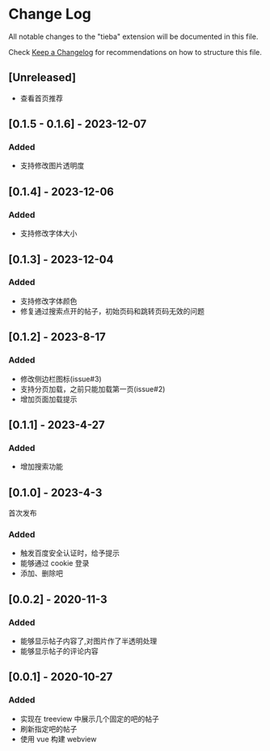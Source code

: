 # Change Log

All notable changes to the "tieba" extension will be documented in this file.

Check [Keep a Changelog](http://keepachangelog.com/) for recommendations on how to structure this file.

## [Unreleased]

- 查看首页推荐

## [0.1.5 - 0.1.6] - 2023-12-07

### Added

- 支持修改图片透明度

## [0.1.4] - 2023-12-06

### Added

- 支持修改字体大小

## [0.1.3] - 2023-12-04

### Added

- 支持修改字体颜色
- 修复通过搜索点开的帖子，初始页码和跳转页码无效的问题

## [0.1.2] - 2023-8-17

### Added

- 修改侧边栏图标(issue#3)
- 支持分页加载，之前只能加载第一页(issue#2)
- 增加页面加载提示

## [0.1.1] - 2023-4-27

### Added

- 增加搜索功能

## [0.1.0] - 2023-4-3

首次发布

### Added

- 触发百度安全认证时，给予提示
- 能够通过 cookie 登录
- 添加、删除吧

## [0.0.2] - 2020-11-3

### Added

- 能够显示帖子内容了,对图片作了半透明处理
- 能够显示帖子的评论内容

## [0.0.1] - 2020-10-27

### Added

- 实现在 treeview 中展示几个固定的吧的帖子
- 刷新指定吧的帖子
- 使用 vue 构建 webview
